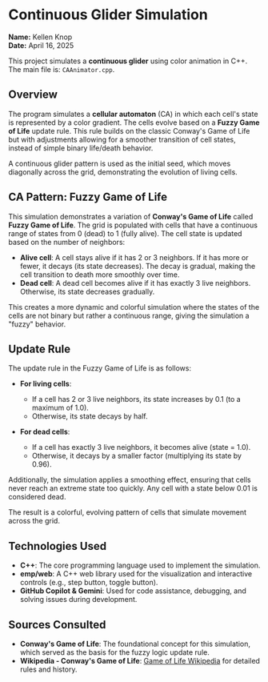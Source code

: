 # Continuous Glider Simulation  
**Name:** Kellen Knop  
**Date:** April 16, 2025  

This project simulates a **continuous glider** using color animation in C++. The main file is: `CAAnimator.cpp`.

## Overview

The program simulates a **cellular automaton** (CA) in which each cell's state is represented by a color gradient. The cells evolve based on a **Fuzzy Game of Life** update rule. This rule builds on the classic Conway's Game of Life but with adjustments allowing for a smoother transition of cell states, instead of simple binary life/death behavior.

A continuous glider pattern is used as the initial seed, which moves diagonally across the grid, demonstrating the evolution of living cells.

## CA Pattern: Fuzzy Game of Life

This simulation demonstrates a variation of **Conway's Game of Life** called **Fuzzy Game of Life**. The grid is populated with cells that have a continuous range of states from 0 (dead) to 1 (fully alive). The cell state is updated based on the number of neighbors:

- **Alive cell**: A cell stays alive if it has 2 or 3 neighbors. If it has more or fewer, it decays (its state decreases). The decay is gradual, making the cell transition to death more smoothly over time.
- **Dead cell**: A dead cell becomes alive if it has exactly 3 live neighbors. Otherwise, its state decreases gradually.

This creates a more dynamic and colorful simulation where the states of the cells are not binary but rather a continuous range, giving the simulation a "fuzzy" behavior.

## Update Rule

The update rule in the Fuzzy Game of Life is as follows:

- **For living cells**:
  - If a cell has 2 or 3 live neighbors, its state increases by 0.1 (to a maximum of 1.0).
  - Otherwise, its state decays by half.
  
- **For dead cells**:
  - If a cell has exactly 3 live neighbors, it becomes alive (state = 1.0).
  - Otherwise, it decays by a smaller factor (multiplying its state by 0.96).

Additionally, the simulation applies a smoothing effect, ensuring that cells never reach an extreme state too quickly. Any cell with a state below 0.01 is considered dead.

The result is a colorful, evolving pattern of cells that simulate movement across the grid.

## Technologies Used

- **C++**: The core programming language used to implement the simulation.
- **emp/web**: A C++ web library used for the visualization and interactive controls (e.g., step button, toggle button).
- **GitHub Copilot & Gemini**: Used for code assistance, debugging, and solving issues during development.

## Sources Consulted

- **Conway's Game of Life**: The foundational concept for this simulation, which served as the basis for the fuzzy logic update rule.
- **Wikipedia - Conway's Game of Life**: [Game of Life Wikipedia](https://en.wikipedia.org/wiki/Conway%27s_Game_of_Life) for detailed rules and history.